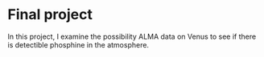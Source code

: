 # Final project

In this project, I examine the possibility ALMA data on Venus to see if there is detectible phosphine in the atmosphere.
